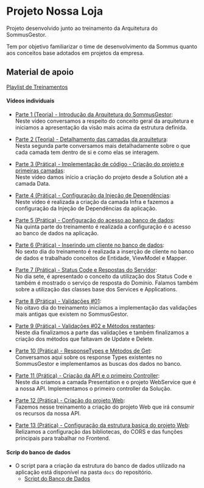 # Projeto Nossa Loja

Projeto desenvolvido junto ao treinamento da Arquitetura do SommusGestor.

Tem por objetivo familiarizar o time de desenvolvimento da Sommus quanto aos conceitos base adotados em projetos da empresa.

## Material de apoio

[Playlist de Treinamentos](https://www.youtube.com/playlist?list=PLLzcLuyiZlAnEPCQvpDRlm_L58-uUEmUi)

#### Vídeos individuais
- [Parte 1 (Teoria) - Introdução da Arquitetura do SommusGestor](https://www.youtube.com/watch?v=yv8UcyQKw60): <br/>
  Neste vídeo conversamos a respeito do conceito geral da arquitetura e iniciamos a apresentação da visão mais acima da estrutura definida.
  
- [Parte 2 (Teoria) - Detalhamento das camadas da arquitetura](https://www.youtube.com/watch?v=FVQgTU3K1A8): <br/>
  Nesta segunda parte conversamos mais detalhadamente sobre o que cada camada tem dentro de si e como elas se interagem.
  
- [Parte 3 (Prática) - Implementação de código - Criação do projeto e primeiras camadas](https://www.youtube.com/watch?v=C9Oa8NHwetQ): <br/>
  Neste vídeo damos início a criação do projeto desde a Solution até a camada Data.

- [Parte 4 (Prática) - Configuração da Injeção de Dependências](https://www.youtube.com/watch?v=HPwEENy5JCI): <br/>
  Neste vídeo é realizada a criação da camada Infra e fazemos a configuração da Injeção de Dependências da aplicação.

- [Parte 5 (Prática) - Configuração do acesso ao banco de dados](https://www.youtube.com/watch?v=BOUqhMFL8DM): <br/>
  Na quinta parte do treinamento é realizada a configuração é o acesso ao banco de dados na aplicação.

- [Parte 6 (Prática) - Inserindo um cliente no banco de dados](https://www.youtube.com/watch?v=Qh5uXcqTxsQ): <br/>
  No sexto dia do treinamento é realizada a inserção de cliente no banco de dados e trabalhado conceitos de Entidade, ViewModel e Mapper.

- [Parte 7 (Prática) - Status Code e Respostas do Servidor](https://www.youtube.com/watch?v=wsFKj2Rg02E): <br/>
  No dia sete, é apresentado o conceito da utilização dos Status Code e também é mostrado o serviço de resposta do Domínio. Falamos também sobre a utilização das classes base dos Services e Applications.

- [Parte 8 (Prática) - Validações #01](https://www.youtube.com/watch?v=EfGCLI_h0pU): <br/>
  No oitavo dia do treinamento iniciamos a implementação das validações mais antigas que existem no SommusGestor.

- [Parte 9 (Prática) - Validações #02 e Métodos restantes](https://www.youtube.com/watch?v=_czorfpc66o): <br/>
  Neste dia finalizamos a parte das validações e também finalizamos a criação dos métodos que faltavam de Update e Delete.

- [Parte 10 (Prática) - ResponseTypes e Métodos de Get](https://www.youtube.com/watch?v=nn3fLScX4-U): <br/>
  Conversamos aqui sobre os response Types existentes no SommusGestor e implementamos as buscas dos dados no banco.

- [Parte 11 (Prática) - Criação da API e o primeiro Controller](https://www.youtube.com/watch?v=ZI7ppDt4bE8): <br/>
  Neste dia criamos a camada Presentation e o projeto WebService que é a nossa API. Implementamos o primeiro controller da Solução.

- [Parte 12 (Prática) - Criação do projeto Web](https://www.youtube.com/watch?v=2yvRc5qjF7I): <br/>
  Fazemos nesse treinamento a criação do projeto Web que irá consumir os recursos da nossa API.

- [Parte 13 (Prática) - Configuração da estrutura basica do projeto Web](https://www.youtube.com/watch?v=qKYYBcx7N2A): <br/>
  Relizamos a configuração das bibliotecas, do CORS e das funções principais para trabalhar no Frontend.

#### Scrip do banco de dados
- O script para a criação da estrutura do banco de dados utilizado na aplicação está disponível na pasta `docs` do repositório.
  - [Script do Banco de Dados](https://github.com/leonardopaim/NossaLoja/blob/main/docs/script_banco_de_dados.md)
